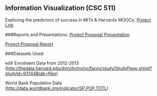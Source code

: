 ## Information Visualization (CSC 511)
Exploring the predictors of success in MITx & Harvardx MOOCs: [Project Link](http://clebeuf.github.io/MOOCs-InfoVis/)   

###Reports and Presentations:
[Project Proposal Presentation](https://docs.google.com/presentation/d/1t6CxHb_9LPSXszPvpevPvpQYSgzg_WmRwl28jA1XsnI/edit?usp=sharing)

[Project Proposal Report](https://docs.google.com/document/d/1QbfvcqlEY1ZNWBDN7t5vvYySChNt82JZ8VLoaAt4GjA/edit#)

###Datasets Used:

edX Enrolment Data from 2012-2013
(http://thedata.harvard.edu/dvn/dv/mxhx/faces/study/StudyPage.xhtml?studyId=93144&tab=files)

World Bank Population Data
(http://data.worldbank.org/indicator/SP.POP.TOTL)
